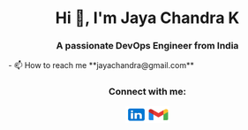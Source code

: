 <h1 align="center">Hi 👋, I'm Jaya Chandra K</h1>
<h3 align="center">A passionate DevOps Engineer from India</h3>
- 📫 How to reach me **jayachandra@gmail.com**

<h3 align="center">Connect with me:</h3>
<p align="center">
<a href="https://linkedin.com/in/mr-jayachandra" target="blank"><img align="center" src="linkedin.svg" alt="mr-jayachandra" height="30" width="40" /></a><a href="https://mail.google.com/jayachandra261020@gmail.com" target="blank"><img align="center" src="gmail.svg" alt="mr-jayachandra" height="30" width="40" /></a>
</p>



<!--
**jaychandra1/jaychandra1** is a ✨ _special_ ✨ repository because its `README.md` (this file) appears on your GitHub profile.
if you like what i do, maybe consider buying me a coffee/tea 🥺👉👈

<a href="https://www.buymeacoffee.com/abhisheknaiidu" target="_blank"><img src="https://cdn.buymeacoffee.com/buttons/v2/default-red.png" alt="Buy Me A Coffee" width="150" ></a>

Here are some ideas to get you started:

- 🔭 I’m currently working on ...
- 🌱 I’m currently learning ...
- 👯 I’m looking to collaborate on ...
- 🤔 I’m looking for help with ...
- 💬 Ask me about ...
- 📫 How to reach me: ...
- 😄 Pronouns: ...
- ⚡ Fun fact: ...
-->
